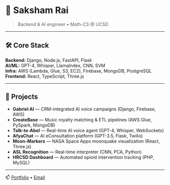 # 👋 Saksham Rai

> Backend & AI engineer • Math-CS @ UCSD

---

## 🛠 Core Stack
**Backend:** Django, Node.js, FastAPI, Flask  
**AI/ML:** GPT-4, Whisper, LlamaIndex, CNN, SVM  
**Infra:** AWS (Lambda, Glue, S3, EC2), Firebase, MongoDB, PostgreSQL  
**Frontend:** React, TypeScript, Three.js  

---

## 🚀 Projects
- **Gabriel AI** — CRM-integrated AI voice campaigns (Django, Firebase, AWS)  
- **CreateBase** — Music royalty matching & ETL pipelines (AWS Glue, PySpark, MongoDB)  
- **Talk-to-Abel** — Real-time AI voice agent (GPT-4, Whisper, WebSockets)  
- **AfyaChat** — AI eConsultation platform (GPT-3.5, Flask, Twilio)  
- **Moon-Markers** — NASA Space Apps moonquake visualization (React, Three.js)  
- **ASL Recognition** — Real-time interpreter (CNN, PCA, Python)  
- **HRCSD Dashboard** — Automated opioid intervention tracking (PHP, MySQL)

---

📫 [Portfolio](https://sakshamrai2001.netlify.app) • [Email](mailto:raisaksham2001@gmail.com)
